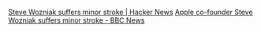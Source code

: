 
[Steve Wozniak suffers minor stroke | Hacker News](https://news.ycombinator.com/item?id=38212992)
[Apple co-founder Steve Wozniak suffers minor stroke - BBC News](https://www.bbc.co.uk/news/technology-67366306)
